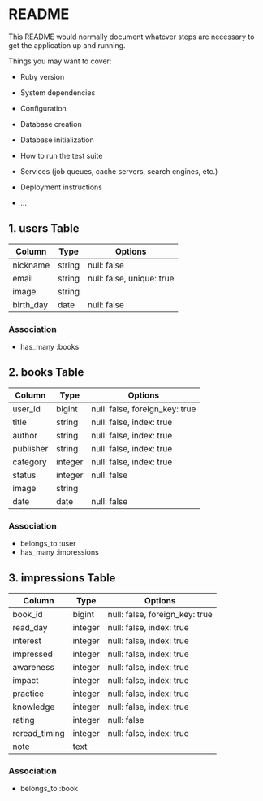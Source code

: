 # README

This README would normally document whatever steps are necessary to get the
application up and running.

Things you may want to cover:

* Ruby version

* System dependencies

* Configuration

* Database creation

* Database initialization

* How to run the test suite

* Services (job queues, cache servers, search engines, etc.)

* Deployment instructions

* ...

## 1. users Table
|Column|Type|Options|
|------|----|-------|
|nickname|string|null: false|
|email|string|null: false, unique: true|
|image|string|
|birth_day|date|null: false|

### Association
- has_many :books

## 2. books Table
|Column|Type|Options|
|------|----|-------|
|user_id|bigint|null: false, foreign_key: true|
|title|string|null: false, index: true|
|author|string|null: false, index: true|
|publisher|string|null: false, index: true|
|category|integer|null: false, index: true|
|status|integer|null: false|
|image|string|
|date|date|null: false|

### Association
- belongs_to :user
- has_many :impressions

## 3. impressions Table
|Column|Type|Options|
|------|----|-------|
|book_id|bigint|null: false, foreign_key: true|
|read_day|integer|null: false, index: true|
|interest|integer|null: false, index: true|
|impressed|integer|null: false, index: true|
|awareness|integer|null: false, index: true|
|impact|integer|null: false, index: true|
|practice|integer|null: false, index: true|
|knowledge|integer|null: false, index: true|
|rating|integer|null: false|
|reread_timing|integer|null: false, index: true|
|note|text|

### Association
- belongs_to :book




